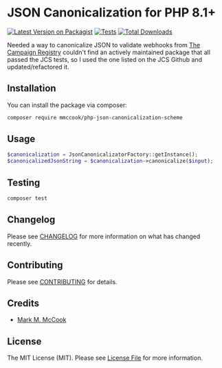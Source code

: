 # JSON Canonicalization for PHP 8.1+ 

[![Latest Version on Packagist](https://img.shields.io/packagist/v/mmccook/php-json-canonicalization-scheme.svg?style=flat-square)](https://packagist.org/packages/mmccook/php-json-canonicalization-scheme)
[![Tests](https://img.shields.io/github/actions/workflow/status/mmccook/php-json-canonicalization-scheme/run-tests.yml?branch=main&label=tests&style=flat-square)](https://github.com/mmccook/php-json-canonicalization-scheme/actions/workflows/run-tests.yml)
[![Total Downloads](https://img.shields.io/packagist/dt/mmccook/php-json-canonicalization-scheme.svg?style=flat-square)](https://packagist.org/packages/mmccook/php-json-canonicalization-scheme)

Needed a way to canonicalize JSON to validate webhooks from [The Campaign Registry](https://csp-api.campaignregistry.com/v2/restAPI) 
couldn't find an actively maintained package that all passed the JCS tests, so I used the one listed on the JCS Github and updated/refactored it. 

## Installation

You can install the package via composer:

```bash
composer require mmccook/php-json-canonicalization-scheme
```

## Usage

```php
$canonicalization = JsonCanonicalizatorFactory::getInstance();
$canonicalizedJsonString = $canonicalization->canonicalize($input);
```

## Testing

```bash
composer test
```

## Changelog

Please see [CHANGELOG](CHANGELOG.md) for more information on what has changed recently.

## Contributing

Please see [CONTRIBUTING](https://github.com/spatie/.github/blob/main/CONTRIBUTING.md) for details.

## Credits
- [Mark M. McCook](https://github.com/mmccook)

## License
The MIT License (MIT). Please see [License File](LICENSE.md) for more information.
